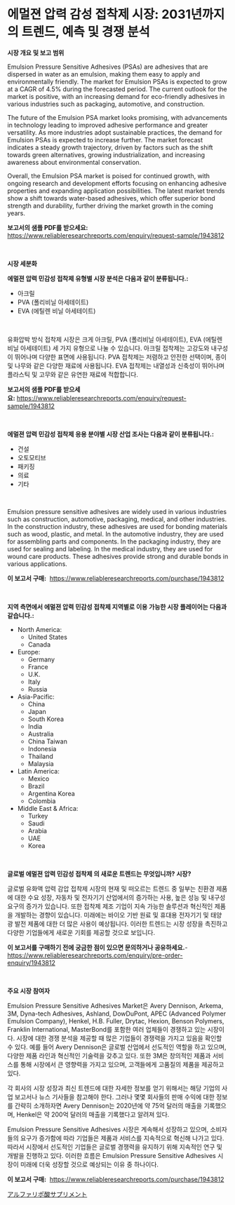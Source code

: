 <p><h1>에멀젼 압력 감성 접착제 시장: 2031년까지의 트렌드, 예측 및 경쟁 분석</h1></p><p><strong>시장 개요 및 보고 범위</strong></p>
<p><p>Emulsion Pressure Sensitive Adhesives (PSAs) are adhesives that are dispersed in water as an emulsion, making them easy to apply and environmentally friendly. The market for Emulsion PSAs is expected to grow at a CAGR of 4.5% during the forecasted period. The current outlook for the market is positive, with an increasing demand for eco-friendly adhesives in various industries such as packaging, automotive, and construction.</p><p>The future of the Emulsion PSA market looks promising, with advancements in technology leading to improved adhesive performance and greater versatility. As more industries adopt sustainable practices, the demand for Emulsion PSAs is expected to increase further. The market forecast indicates a steady growth trajectory, driven by factors such as the shift towards green alternatives, growing industrialization, and increasing awareness about environmental conservation.</p><p>Overall, the Emulsion PSA market is poised for continued growth, with ongoing research and development efforts focusing on enhancing adhesive properties and expanding application possibilities. The latest market trends show a shift towards water-based adhesives, which offer superior bond strength and durability, further driving the market growth in the coming years.</p></p>
<p><strong>보고서의 샘플 PDF를 받으세요:</strong> <a href="https://www.reliableresearchreports.com/enquiry/request-sample/1943812">https://www.reliableresearchreports.com/enquiry/request-sample/1943812</a></p>
<p>&nbsp;</p>
<p><strong>시장 세분화</strong></p>
<p><strong>에멀젼 압력 민감성 접착제 유형별 시장 분석은 다음과 같이 분류됩니다.:</strong></p>
<p><ul><li>아크릴</li><li>PVA (폴리비닐 아세테이트)</li><li>EVA (에틸렌 비닐 아세테이트)</li></ul></p>
<p>&nbsp;</p>
<p><p>유화압박 방식 접착제 시장은 크게 아크릴, PVA (폴리비닐 아세테이트), EVA (에틸렌 비닐 아세테이트) 세 가지 유형으로 나눌 수 있습니다. 아크릴 접착제는 고강도와 내구성이 뛰어나며 다양한 표면에 사용됩니다. PVA 접착제는 저렴하고 안전한 선택이며, 종이 및 나무와 같은 다양한 재료에 사용됩니다. EVA 접착제는 내열성과 신축성이 뛰어나며 플라스틱 및 고무와 같은 유연한 재료에 적합합니다.</p></p>
<p><strong>보고서의 샘플 PDF를 받으세요:</strong>&nbsp;<a href="https://www.reliableresearchreports.com/enquiry/request-sample/1943812">https://www.reliableresearchreports.com/enquiry/request-sample/1943812</a></p>
<p>&nbsp;</p>
<p><strong> 에멀젼 압력 민감성 접착제 응용 분야별 시장 산업 조사는 다음과 같이 분류됩니다.:</strong></p>
<p><ul><li>건설</li><li>오토모티브</li><li>패키징</li><li>의료</li><li>기타</li></ul></p>
<p>&nbsp;</p>
<p><p>Emulsion pressure sensitive adhesives are widely used in various industries such as construction, automotive, packaging, medical, and other industries. In the construction industry, these adhesives are used for bonding materials such as wood, plastic, and metal. In the automotive industry, they are used for assembling parts and components. In the packaging industry, they are used for sealing and labeling. In the medical industry, they are used for wound care products. These adhesives provide strong and durable bonds in various applications.</p></p>
<p><strong>이 보고서 구매:</strong>&nbsp; <a href="https://www.reliableresearchreports.com/purchase/1943812">https://www.reliableresearchreports.com/purchase/1943812</a></p>
<p>&nbsp;</p>
<p><strong>지역 측면에서 에멀젼 압력 민감성 접착제 지역별로 이용 가능한 시장 플레이어는 다음과 같습니다.:</strong></p>
<p><ul>
    <li>
        North America:
        <ul>
            <li>United States</li>
            <li>Canada</li>
        </ul>
    </li>
    <li>
        Europe:
        <ul>
            <li>Germany</li>
            <li>France</li>
            <li>U.K.</li>
            <li>Italy</li>
            <li>Russia</li>
        </ul>
    </li>
    <li>
        Asia-Pacific:
        <ul>
            <li>China</li>
            <li>Japan</li>
            <li>South Korea</li>
            <li>India</li>
            <li>Australia</li>
            <li>China Taiwan</li>
            <li>Indonesia</li>
            <li>Thailand</li>
            <li>Malaysia</li>
        </ul>
    </li>
    <li>
        Latin America:
        <ul>
            <li>Mexico</li>
            <li>Brazil</li>
            <li>Argentina Korea</li>
            <li>Colombia</li>
        </ul>
    </li>
    <li>
        Middle East & Africa:
        <ul>
            <li>Turkey</li>
            <li>Saudi</li>
            <li>Arabia</li>
            <li>UAE</li>
            <li>Korea</li>
        </ul>
    </li>
    </ul></p>
<p>&nbsp;</p>
<p><strong>글로벌 에멀젼 압력 민감성 접착제 의 새로운 트렌드는 무엇입니까? 시장?</strong></p>
<p><p>글로벌 유화액 압력 감압 접착제 시장의 현재 및 떠오르는 트렌드 중 일부는 친환경 제품에 대한 수요 성장, 자동차 및 전자기기 산업에서의 증가하는 사용, 높은 성능 및 내구성 요구의 증가가 있습니다. 또한 접착제 제조 기업이 지속 가능한 솔루션과 혁신적인 제품을 개발하는 경향이 있습니다. 미래에는 바이오 기반 원료 및 휴대용 전자기기 및 태양 광 발전 제품에 대한 더 많은 사용이 예상됩니다. 이러한 트렌드는 시장 성장을 촉진하고 다양한 기업들에게 새로운 기회를 제공할 것으로 보입니다.</p></p>
<p><strong>이 보고서를 구매하기 전에 궁금한 점이 있으면 문의하거나 공유하세요.</strong>- <a href="https://www.reliableresearchreports.com/enquiry/pre-order-enquiry/1943812">https://www.reliableresearchreports.com/enquiry/pre-order-enquiry/1943812</a></p>
<p>&nbsp;</p>
<p><strong>주요 시장 참여자</strong></p>
<p><p>Emulsion Pressure Sensitive Adhesives Market은 Avery Dennison, Arkema, 3M, Dyna-tech Adhesives, Ashland, DowDuPont, APEC (Advanced Polymer Emulsion Company), Henkel, H.B. Fuller, Drytac, Hexion, Benson Polymers, Franklin International, MasterBond를 포함한 여러 업체들이 경쟁하고 있는 시장이다. 시장에 대한 경쟁 분석을 제공할 때 많은 기업들이 경쟁력을 가지고 있음을 확인할 수 있다. 예를 들어 Avery Dennison은 글로벌 산업에서 선도적인 역할을 하고 있으며, 다양한 제품 라인과 혁신적인 기술력을 갖추고 있다. 또한 3M은 창의적인 제품과 서비스를 통해 시장에서 큰 영향력을 가지고 있으며, 고객들에게 고품질의 제품을 제공하고 있다.</p><p>각 회사의 시장 성장과 최신 트렌드에 대한 자세한 정보를 얻기 위해서는 해당 기업의 사업 보고서나 뉴스 기사들을 참고해야 한다. 그러나 몇몇 회사들의 판매 수익에 대한 정보를 간략히 소개하자면 Avery Dennison는 2020년에 약 75억 달러의 매출을 기록했으며, Henkel은 약 200억 달러의 매출을 기록했다고 알려져 있다.</p><p>Emulsion Pressure Sensitive Adhesives 시장은 계속해서 성장하고 있으며, 소비자들의 요구가 증가함에 따라 기업들은 제품과 서비스를 지속적으로 혁신해 나가고 있다. 따라서 시장에서 선도적인 기업들은 글로벌 경쟁력을 유지하기 위해 지속적인 연구 및 개발을 진행하고 있다. 이러한 흐름은 Emulsion Pressure Sensitive Adhesives 시장이 미래에 더욱 성장할 것으로 예상되는 이유 중 하나이다.</p></p>
<p><strong>이 보고서 구매:</strong>&nbsp;&nbsp;<a href="https://www.reliableresearchreports.com/purchase/1943812">https://www.reliableresearchreports.com/purchase/1943812</a></p>
<p><p><a href="https://github.com/mreklxf44233/Market-Research-Report-List-1/blob/main/55185859491.md">アルファリポ酸サプリメント</a></p></p>
